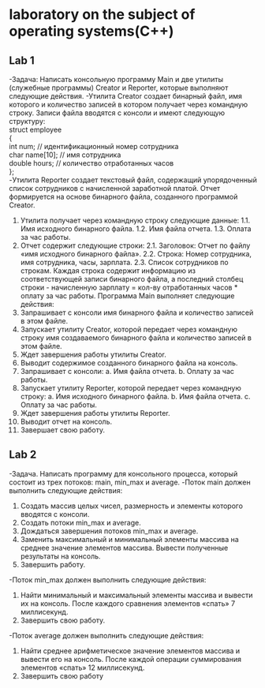 # laboratory on the subject of operating systems(С++)
## Lab 1
-Задача: 
Написать консольную программу Main и две утилиты (служебные программы) Creator и Reporter, которые выполняют следующие действия.
-Утилита Creator создает бинарный файл, имя которого и количество записей в котором получает через командную строку. Записи файла вводятся с консоли и имеют следующую структуру:   
struct employee   
{   
int num; // идентификационный номер сотрудника    
char name[10]; // имя сотрудника    
double hours; // количество отработанных часов    
};    
-Утилита Reporter создает текстовый файл, содержащий упорядоченный список сотрудников с начисленной заработной платой. Отчет формируется на основе бинарного файла, созданного программой Creator.
1. Утилита получает через командную строку следующие данные:
1.1. Имя исходного бинарного файла.
1.2. Имя файла отчета.
1.3. Оплата за час работы.
2. Отчет содержит следующие строки:
2.1. Заголовок: Отчет по файлу «имя исходного бинарного файла».
2.2. Строка: Номер сотрудника, имя сотрудника, часы, зарплата.
2.3. Список сотрудников по строкам. Каждая строка содержит информацию из
соответствующей записи бинарного файла, а последний столбец строки -
начисленную зарплату = кол-ву отработанных часов * оплату за час работы.
Программа Main выполняет следующие действия:
1. Запрашивает с консоли имя бинарного файла и количество записей в этом файле.
2. Запускает утилиту Creator, которой передает через командную строку имя
создаваемого бинарного файла и количество записей в этом файле.
3. Ждет завершения работы утилиты Creator.
4. Выводит содержимое созданного бинарного файла на консоль.
5. Запрашивает с консоли:
a. Имя файла отчета.
b. Оплату за час работы.
6. Запускает утилиту Reporter, которой передает через командную строку:
a. Имя исходного бинарного файла.
b. Имя файла отчета.
c. Оплату за час работы.
7. Ждет завершения работы утилиты Reporter.
8. Выводит отчет на консоль.
9. Завершает свою работу.
## Lab 2
-Задача. Написать программу для консольного процесса, который состоит из трех потоков: main,
min_max и average.
-Поток main должен выполнить следующие действия:
1. Создать массив целых чисел, размерность и элементы которого вводятся с консоли.
2. Создать потоки min_max и average.
3. Дождаться завершения потоков min_max и average.
4. Заменить максимальный и минимальный элементы массива на среднее значение элементов
массива. Вывести полученные результаты на консоль.
5. Завершить работу.    

-Поток min_max должен выполнить следующие действия:
1.  Найти минимальный и максимальный элементы массива и вывести их на консоль. После
каждого сравнения элементов «спать» 7 миллисекунд.
2.  Завершить свою работу.   

-Поток average должен выполнить следующие действия:
1.  Найти среднее арифметическое значение элементов массива и вывести его на консоль.
После каждой операции суммирования элементов «спать» 12 миллисекунд.
2.  Завершить свою работу
